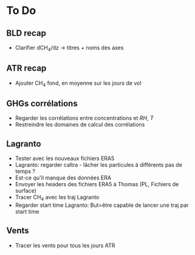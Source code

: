 # To Do

## BLD recap

- Clarifier dCH<sub>4</sub>/dz &rarr; titres + noms des axes

## ATR recap

- Ajouter CH<sub>4</sub> fond, en moyenne sur les jours de vol

## GHGs corrélations

- Regarder les corrélations entre concentrations et $RH$, $T$
- Restreindre les domaines de calcul des corrélations

## Lagranto

- Tester avec les nouveaux fichiers ERA5
- Lagranto: regarder caltra - lâcher les particules à différents pas de temps ?
- Est-ce qu'il manque des données ERA
- Envoyer les headers des fichiers ERA5 à Thomas (PL, Fichiers de surface)
- Tracer CH<sub>4</sub> avec les traj Lagranto
- Regarder start time Lagranto: But=être capable de lancer une traj par start time

## Vents

- Tracer les vents pour tous les jours ATR
